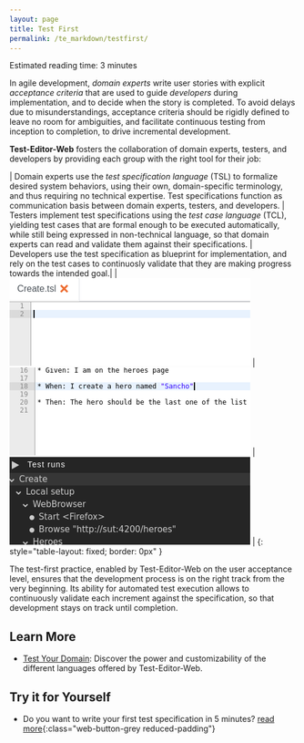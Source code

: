 ```yaml
---
layout: page
title: Test First
permalink: /te_markdown/testfirst/
---
```


Estimated reading time: 3 minutes

In agile development, *domain experts* write user stories with explicit *acceptance criteria* that are used to guide *developers* during implementation, and to decide when the story is completed. To avoid delays due to misunderstandings, acceptance criteria should be rigidly defined to leave no room for ambiguities, and facilitate continuous testing from inception to completion, to drive incremental development.

**Test-Editor-Web** fosters the collaboration of domain experts, testers, and developers by providing each group with the right tool for their job:

| Domain experts use the *test specification language* (TSL) to formalize desired system behaviors, using their own, domain-specific terminology, and thus requiring no technical expertise. Test specifications function as communication basis between domain experts, testers, and developers. | Testers implement test specifications using the *test case language* (TCL), yielding test cases that are formal enough to be executed automatically, while still being expressed in non-technical language, so that domain experts can read and validate them against their specifications. | Developers use the test specification as blueprint for implementation, and rely on the test cases to continuosly validate that they are making progress towards the intended goal.|
| ![Writing a Test Specification](/images/type-create-tsl.gif "Writing a Test Specification") | ![Writing a Test Case](/images/type-create-tcl.gif "Writing a Test Case") | ![Executing a Test Case](/images/execute-create-tcl.gif "Executing a Test Case") |
{: style="table-layout: fixed; border: 0px" }

The test-first practice, enabled by Test-Editor-Web on the user acceptance level, ensures that the development process is on the right track from the very beginning. Its ability for automated test execution allows to continuously validate each increment against the specification, so that development stays on track until completion.

## Learn More

* [Test Your Domain](/te_markdown/domainexperts): Discover the power and customizability of the different languages offered by Test-Editor-Web.


## Try it for Yourself

* Do you want to write your first test specification in 5 minutes? [read more](/te_markdown/heroes-create-spec){:class="web-button-grey reduced-padding"}

